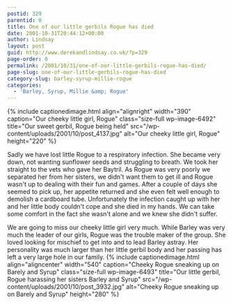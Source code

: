 ```yaml
---
postid: 329
parentid: 0
title: One of our little gerbils Rogue has died
date: 2001-10-31T20:44:12+00:00
author: Lindsay
layout: post
guid: http://www.derekandlindsay.co.uk/?p=329
page-order: 0
permalink: /2001/10/31/one-of-our-little-gerbils-rogue-has-died/
page-slug: one-of-our-little-gerbils-rogue-has-died
category-slug: barley-syrup-millie-rogue
categories:
  - 'Barley, Syrup, Millie &amp; Rogue'
---
```

{% include captionedimage.html align="alignright" width="390" caption="Our cheeky little girl, Rogue" class="size-full wp-image-6492" title="Our sweet gerbil, Rogue being held" src="/wp-content/uploads/2001/10/post_4137.jpg" alt="Our cheeky little girl, Rogue" height="220" %} 

Sadly we have lost little Rogue to a respiratory infection. She became very down, not wanting sunflower seeds and struggling to breath. We took her straight to the vets who gave her Baytril. As Rogue was very poorly we separated her from her sisters, we didn't want them to get ill and Rogue wasn't up to dealing with their fun and games. After a couple of days she seemed to pick up, her appetite returned and she even felt well enough to demolish a cardboard tube. Unfortunately the infection caught up with her and her little body couldn't cope and she died in my hands. We can take some comfort in the fact she wasn't alone and we knew she didn't suffer.

We are going to miss our cheeky little girl very much. While Barley was very much the leader of our girls, Rogue was the trouble maker of the group. She loved looking for mischief to get into and to lead Barley astray. Her personality was much larger than her little gerbil body and her passing has left a very large hole in our family. {% include captionedimage.html align="aligncenter" width="540" caption="Cheeky Rogue sneaking up on Barely and Syrup" class="size-full wp-image-6493" title="Our little gerbil, Rogue harassing her sisters Barley and Syrup" src="/wp-content/uploads/2001/10/post_3932.jpg" alt="Cheeky Rogue sneaking up on Barely and Syrup" height="280" %}